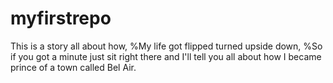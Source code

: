 # myfirstrepo

This is a story all about how,
%My life got flipped turned upside down,
%So if you got a minute just sit right there and I'll tell you all about how I became prince of a town called Bel Air.
